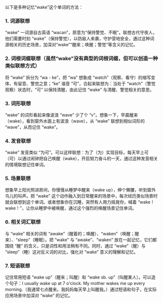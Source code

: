 以下是多种记忆“wake”这个单词的方法：

### 1. 词源联想
“wake” 一词源自古英语 “wacan”，原意为“保持警觉、不眠”。联想古代守夜人，他们需要时刻 “wake”（保持警觉），以防敌人来袭，守护营地安全，通过这种词源相关的历史场景，加深对“wake”“醒来；唤醒；警觉”等含义的记忆。

### 2. 词根词缀联想（虽然“wake”没有典型的词根词缀，但可以创造一种类似联想方式）
将 “wake” 拆分为 “wa - ke”，把 “wa” 想象成 “watch”（观察、看守）的缩写变体，有留意、警觉之意；“ke” 谐音 “可”，合起来联想为：当处于 “watch”（警觉观察）状态时，“可” 以保持清醒，由此记住 “wake” 与清醒、警觉相关的意思。

### 3. 词形联想
“wake” 的词形看起来像波浪 “wave” 少了个 “v”。想象一下，早晨醒来（wake），看到窗外水面上有波浪（wave），从 “wake” 联想到相似词形的 “wave”，从而记住 “wake”。

### 4. 发音联想
“wake” 发音类似 “为可”。可以这样联想：为了（为）实现目标，每天早上可（可）以通过闹钟把自己唤醒（wake），开启努力奋斗的一天，通过这种发音相关的情境联想记住单词。

### 5. 场景联想
想象早上阳光照进房间，你慢慢从睡梦中醒来（wake up），伸个懒腰，听到窗外鸟儿的叫声。把 “wake” 这个动作融入到日常醒来的场景中，每次经历类似场景时就会联想到这个单词。或者想象你在沉睡，突然有人用力摇晃你，喊着 “wake！wake！”，让你从睡梦中被唤醒，通过这个强烈的唤醒场景记住单词。

### 6. 相关词汇联想
与 “wake” 相关的词有 “awake”（醒着的；唤醒）、“waken”（唤醒；醒来）、“sleep”（睡眠）。把 “wake” 与 “awake”、“waken” 放在一起记忆，它们都围绕 “醒” 的含义，只是词性和用法稍有不同。同时，通过 “wake”（醒）与 “sleep”（睡）这对反义词的对比，强化对 “wake” 意义的理解和记忆。

### 7. 短语联想
记住常用短语 “wake up”（醒来；叫醒）和 “wake sb. up”（叫醒某人）。可以造个句子：I usually wake up at 7 o'clock. My mother wakes me up every morning.（我通常七点醒来。我妈妈每天早上叫醒我。）通过短语和句子，在实际应用场景中加深对 “wake” 的记忆。 